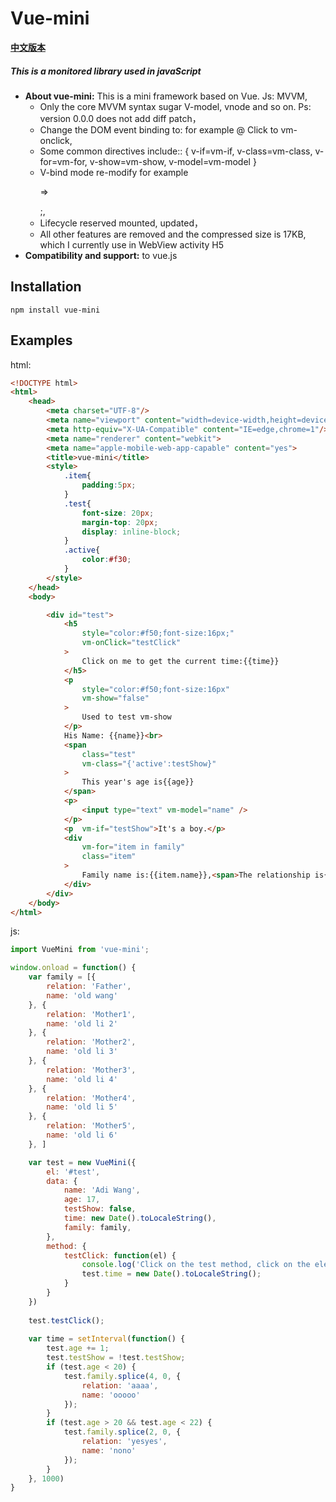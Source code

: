 # Vue-mini

 **[中文版本](https://github.com/vue-mini/blob/master/README-ch.md)**

#####  **This is a monitored library used in javaScript**

- **About vue-mini:**  This is a mini framework based on Vue. Js: MVVM, 
    - Only the core MVVM syntax sugar V-model, vnode and so on. Ps: version 0.0.0 does not add diff patch，
    - Change the DOM event binding to: for example @ Click to vm-onclick,
    - Some common directives include:: { v-if=vm-if, v-class=vm-class,  v-for=vm-for, v-show=vm-show, v-model=vm-model }
    - V-bind mode re-modify for example <p class="container"  :class="testClass"></p>  =>  <p class="container {{testClass}}" ></p>;,
    - Lifecycle reserved mounted, updated，
    - All other features are removed and the compressed size is 17KB, which I currently use in WebView activity H5
- **Compatibility and support:** to vue.js



## Installation

```
npm install vue-mini
```



## Examples

html:

```html
<!DOCTYPE html>
<html>
	<head>
		<meta charset="UTF-8"/>
		<meta name="viewport" content="width=device-width,height=device-height, user-scalable=no,initial-scale=1, minimum-scale=1, maximum-scale=1,target-densitydpi=device-dpi ">  
		<meta http-equiv="X-UA-Compatible" content="IE=edge,chrome=1"/>
		<meta name="renderer" content="webkit">
		<meta name="apple-mobile-web-app-capable" content="yes">
		<title>vue-mini</title>
		<style>
			.item{
				padding:5px;
			}
			.test{
				font-size: 20px;
				margin-top: 20px;
				display: inline-block;
			}
			.active{
				color:#f30;
			}
		</style>
	</head>
	<body>

		<div id="test">
			<h5     
				style="color:#f50;font-size:16px;" 
				vm-onClick="testClick"
			>
				Click on me to get the current time:{{time}}
			</h5>
			<p 
				style="color:#f50;font-size:16px" 
				vm-show="false"
			>
				Used to test vm-show
			</p>
			His Name: {{name}}<br>
			<span 
				class="test" 
				vm-class="{'active':testShow}"
			>
				This year's age is{{age}}
			</span>
			<p>
				<input type="text" vm-model="name" />
			</p>
			<p  vm-if="testShow">It's a boy.</p>
			<div 
				vm-for="item in family" 
				class="item"
			>
				Family name is:{{item.name}},<span>The relationship is{{item.relation}} </span>
			</div>
		</div>
	</body>
</html>

```



js:

```javascript
import VueMini from 'vue-mini';

window.onload = function() {
    var family = [{
        relation: 'Father',
        name: 'old wang'
    }, {
        relation: 'Mother1',
        name: 'old li 2'
    }, {
        relation: 'Mother2',
        name: 'old li 3'
    }, {
        relation: 'Mother3',
        name: 'old li 4'
    }, {
        relation: 'Mother4',
        name: 'old li 5'
    }, {
        relation: 'Mother5',
        name: 'old li 6'
    }, ]

    var test = new VueMini({
        el: '#test',
        data: {
            name: 'Adi Wang',
            age: 17,
            testShow: false,
            time: new Date().toLocaleString(),
            family: family,
        },
        method: {
            testClick: function(el) {
                console.log('Click on the test method, click on the element attribute as', el)
                test.time = new Date().toLocaleString();
            }
        }
    })
    
    test.testClick();
    
    var time = setInterval(function() {
        test.age += 1;
        test.testShow = !test.testShow;
        if (test.age < 20) {
            test.family.splice(4, 0, {
                relation: 'aaaa',
                name: 'ooooo'
            });
        }
        if (test.age > 20 && test.age < 22) {
            test.family.splice(2, 0, {
                relation: 'yesyes',
                name: 'nono'
            });
        }
    }, 1000)
}
```

##### 	



